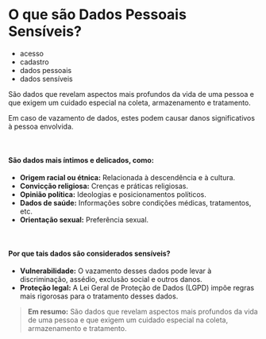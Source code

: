# O que são Dados Pessoais Sensíveis?

- acesso
- cadastro
- dados pessoais
- dados sensíveis

São dados que revelam aspectos mais profundos da vida de uma pessoa e que exigem um cuidado especial na coleta, armazenamento e tratamento.

Em caso de vazamento de dados, estes podem causar danos significativos à pessoa envolvida.

&nbsp;

#### **São dados mais íntimos e delicados, como:**

* **Origem racial ou étnica:** Relacionada à descendência e à cultura.
* **Convicção religiosa:** Crenças e práticas religiosas.
* **Opinião política:** Ideologias e posicionamentos políticos.
* **Dados de saúde:** Informações sobre condições médicas, tratamentos, etc.
* **Orientação sexual:** Preferência sexual.

&nbsp;

#### **Por que tais dados são considerados sensíveis?**

* **Vulnerabilidade:** O vazamento desses dados pode levar à discriminação, assédio, exclusão social e outros danos.
* **Proteção legal:** A Lei Geral de Proteção de Dados (LGPD) impõe regras mais rigorosas para o tratamento desses dados.

> **Em resumo:** São dados que revelam aspectos mais profundos da vida de uma pessoa e que exigem um cuidado especial na coleta, armazenamento e tratamento.